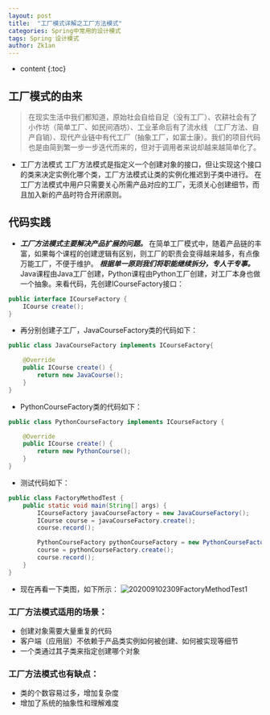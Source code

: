 ```yaml
---
layout: post
title:  "工厂模式详解之工厂方法模式"
categories: Spring中常用的设计模式
tags: Spring 设计模式
author: Zk1an
---
```


* content
{:toc}


## 工厂模式的由来
>在现实生活中我们都知道，原始社会自给自足（没有工厂）、农耕社会有了小作坊（简单工厂、如民间酒坊）、工业革命后有了流水线
（工厂方法、自产自销）、现代产业链中有代工厂（抽象工厂，如富士康）。我们的项目代码也是由简到繁一步一步迭代而来的，但对于调用者来说却越来越简单化了。

- 工厂方法模式
工厂方法模式是指定义一个创建对象的接口，但让实现这个接口的类来决定实例化哪个类，工厂方法模式让类的实例化推迟到子类中进行。
在工厂方法模式中用户只需要关心所需产品对应的工厂，无须关心创建细节，而且加入新的产品时符合开闭原则。

## 代码实践  
- ***工厂方法模式主要解决产品扩展的问题。*** 在简单工厂模式中，随着产品链的丰富，如果每个课程的创建逻辑有区别，则工厂的职责会变得越来越多，有点像万能工厂，不便于维护。
***根据单一原则我们将职能继续拆分，专人干专事。*** Java课程由Java工厂创建，Python课程由Python工厂创建，对工厂本身也做一个抽象。来看代码，先创建ICourseFactory接口：
```java
public interface ICourseFactory {
    ICourse create();
}
```

- 再分别创建子工厂，JavaCourseFactory类的代码如下：
```java
public class JavaCourseFactory implements ICourseFactory{

    @Override
    public ICourse create() {
        return new JavaCourse();
    }
}
```

- PythonCourseFactory类的代码如下：
```java
public class PythonCourseFactory implements ICourseFactory {

    @Override
    public ICourse create() {
        return new PythonCourse();
    }
}
```

- 测试代码如下：
```java
public class FactoryMethodTest {
    public static void main(String[] args) {
        ICourseFactory javaCourseFactory = new JavaCourseFactory();
        ICourse course = javaCourseFactory.create();
        course.record();

        PythonCourseFactory pythonCourseFactory = new PythonCourseFactory();
        course = pythonCourseFactory.create();
        course.record();
    }
}
```
- 现在再看一下类图，如下所示：
![202009102309FactoryMethodTest1](https://gitee.com/zhaokeyan/pic_repo/raw/master/uPic/%202020%2009%2010%2023%2009FactoryMethodTest1.png)

### 工厂方法模式适用的场景：
- 创建对象需要大量重复的代码
- 客户端（应用层）不依赖于产品类实例如何被创建、如何被实现等细节
- 一个类通过其子类来指定创建哪个对象

### 工厂方法模式也有缺点：
- 类的个数容易过多，增加复杂度
- 增加了系统的抽象性和理解难度

